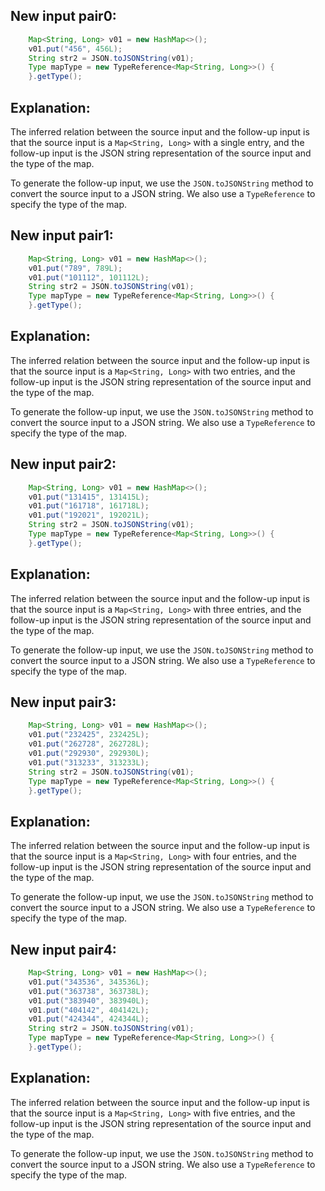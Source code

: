 ## New input pair0:
```java
    Map<String, Long> v01 = new HashMap<>();
    v01.put("456", 456L);
    String str2 = JSON.toJSONString(v01);
    Type mapType = new TypeReference<Map<String, Long>>() {
    }.getType();
```

## Explanation:
The inferred relation between the source input and the follow-up input is that the source input is a `Map<String, Long>` with a single entry, and the follow-up input is the JSON string representation of the source input and the type of the map.

To generate the follow-up input, we use the `JSON.toJSONString` method to convert the source input to a JSON string. We also use a `TypeReference` to specify the type of the map.

## New input pair1:
```java
    Map<String, Long> v01 = new HashMap<>();
    v01.put("789", 789L);
    v01.put("101112", 101112L);
    String str2 = JSON.toJSONString(v01);
    Type mapType = new TypeReference<Map<String, Long>>() {
    }.getType();
```

## Explanation:
The inferred relation between the source input and the follow-up input is that the source input is a `Map<String, Long>` with two entries, and the follow-up input is the JSON string representation of the source input and the type of the map.

To generate the follow-up input, we use the `JSON.toJSONString` method to convert the source input to a JSON string. We also use a `TypeReference` to specify the type of the map.

## New input pair2:
```java
    Map<String, Long> v01 = new HashMap<>();
    v01.put("131415", 131415L);
    v01.put("161718", 161718L);
    v01.put("192021", 192021L);
    String str2 = JSON.toJSONString(v01);
    Type mapType = new TypeReference<Map<String, Long>>() {
    }.getType();
```

## Explanation:
The inferred relation between the source input and the follow-up input is that the source input is a `Map<String, Long>` with three entries, and the follow-up input is the JSON string representation of the source input and the type of the map.

To generate the follow-up input, we use the `JSON.toJSONString` method to convert the source input to a JSON string. We also use a `TypeReference` to specify the type of the map.

## New input pair3:
```java
    Map<String, Long> v01 = new HashMap<>();
    v01.put("232425", 232425L);
    v01.put("262728", 262728L);
    v01.put("292930", 292930L);
    v01.put("313233", 313233L);
    String str2 = JSON.toJSONString(v01);
    Type mapType = new TypeReference<Map<String, Long>>() {
    }.getType();
```

## Explanation:
The inferred relation between the source input and the follow-up input is that the source input is a `Map<String, Long>` with four entries, and the follow-up input is the JSON string representation of the source input and the type of the map.

To generate the follow-up input, we use the `JSON.toJSONString` method to convert the source input to a JSON string. We also use a `TypeReference` to specify the type of the map.

## New input pair4:
```java
    Map<String, Long> v01 = new HashMap<>();
    v01.put("343536", 343536L);
    v01.put("363738", 363738L);
    v01.put("383940", 383940L);
    v01.put("404142", 404142L);
    v01.put("424344", 424344L);
    String str2 = JSON.toJSONString(v01);
    Type mapType = new TypeReference<Map<String, Long>>() {
    }.getType();
```

## Explanation:
The inferred relation between the source input and the follow-up input is that the source input is a `Map<String, Long>` with five entries, and the follow-up input is the JSON string representation of the source input and the type of the map.

To generate the follow-up input, we use the `JSON.toJSONString` method to convert the source input to a JSON string. We also use a `TypeReference` to specify the type of the map.
